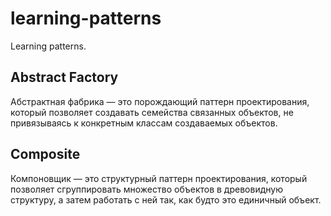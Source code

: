 # learning-patterns
Learning patterns.

## Abstract Factory
Абстрактная фабрика — это порождающий паттерн проектирования, 
который позволяет создавать семейства связанных объектов, 
не привязываясь к конкретным классам создаваемых объектов.

## Composite
Компоновщик — это структурный паттерн проектирования, 
который позволяет сгруппировать множество объектов в древовидную структуру, 
а затем работать с ней так, как будто это единичный объект.
